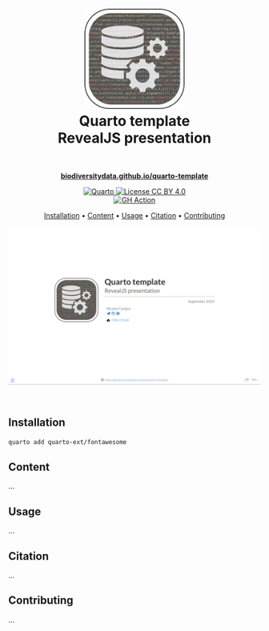 <h1 align="center">
  <br>
  <a href="https://biodiversitydata.github.io/quarto-template"><img src="https://raw.githubusercontent.com/biodiversitydata/.github/main/profile/logo-biodiversitydata_150dpi.png" alt="Logo" width="200"></a>
  <br>Quarto template<br/>RevealJS presentation<br>
</h1>

<br>

<p align="center">
  <a href="https://biodiversitydata.github.io/quarto-template" target="_blank"><b>biodiversitydata.github.io/quarto-template</b></a></h4>
</p>

<p align="center">
  <a href="https://quarto.org/">
    <img src="https://img.shields.io/badge/Made%20with-Quarto-blue.svg" alt="Quarto">
  </a>
  <a href="https://choosealicense.com/licenses/cc-by-4.0/">
    <img src="https://img.shields.io/badge/License-CC%20BY%204.0-green.svg" alt="License CC BY 4.0">
  </a>
  <br/>
  <a href="https://github.com/biodiversitydata/quarto-template/actions/workflows/pages/pages-build-deployment">
    <img src="https://github.com/biodiversitydata/quarto-template/actions/workflows/pages/pages-build-deployment/badge.svg" alt="GH Action">
  </a>
</p>

<p align="center">
  <a href="#installation">Installation</a> •
  <a href="#content">Content</a> •
  <a href="#usage">Usage</a> •
  <a href="#citation">Citation</a> •
  <a href="#contributing">Contributing</a>
</p>

![](images/readme-screenshot.png)

<br>


## Installation

```sh
quarto add quarto-ext/fontawesome
```



## Content

...


## Usage

...


## Citation

...

## Contributing

...
